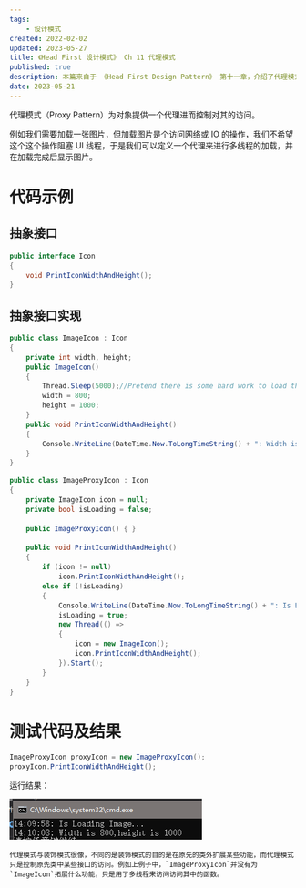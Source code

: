```yaml
---
tags:
    - 设计模式
created: 2022-02-02
updated: 2023-05-27
title: 《Head First 设计模式》 Ch 11 代理模式
published: true
description: 本篇来自于 《Head First Design Pattern》 第十一章，介绍了代理模式的定义及运用。
date: 2023-05-21
---
```


代理模式（Proxy Pattern）为对象提供一个代理进而控制对其的访问。

例如我们需要加载一张图片，但加载图片是个访问网络或 IO 的操作，我们不希望这个这个操作阻塞 UI 线程，于是我们可以定义一个代理来进行多线程的加载，并在加载完成后显示图片。

# 代码示例

## 抽象接口

```cs 图片接口
public interface Icon
{
    void PrintIconWidthAndHeight();
}
```

## 抽象接口实现

```cs 真实图片类
public class ImageIcon : Icon
{
    private int width, height;
    public ImageIcon()
    {
        Thread.Sleep(5000);//Pretend there is some hard work to load the image
        width = 800;
        height = 1000;
    }
    public void PrintIconWidthAndHeight()
    {
        Console.WriteLine(DateTime.Now.ToLongTimeString() + ": Width is " + width + ",height is " + height);
    }
}
```

```cs 代理图片类
public class ImageProxyIcon : Icon
{
    private ImageIcon icon = null;
    private bool isLoading = false;

    public ImageProxyIcon() { }

    public void PrintIconWidthAndHeight()
    {
        if (icon != null)
            icon.PrintIconWidthAndHeight();
        else if (!isLoading)
        {
            Console.WriteLine(DateTime.Now.ToLongTimeString() + ": Is Loading Image...");
            isLoading = true;
            new Thread(() =>
            {
                icon = new ImageIcon();
                icon.PrintIconWidthAndHeight();
            }).Start();
        }
    }
}
```

# 测试代码及结果

```cs 测试代码
ImageProxyIcon proxyIcon = new ImageProxyIcon();
proxyIcon.PrintIconWidthAndHeight();
```

运行结果：

![代理模式运行结果](/Ch_11_the_Proxy_Pattern/2019-02-07-14-10-11.png)

```ad-note
代理模式与装饰模式很像，不同的是装饰模式的目的是在原先的类外扩展某些功能，而代理模式只是控制原先类中某些接口的访问。例如上例子中，`ImageProxyIcon`并没有为`ImageIcon`拓展什么功能，只是用了多线程来访问访问其中的函数。
```
